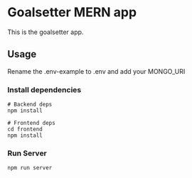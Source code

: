 # Goalsetter MERN app

This is the goalsetter app.

## Usage

Rename the .env-example to .env and add your MONGO_URI

### Install dependencies

```
# Backend deps
npm install

# Frontend deps
cd frontend
npm install
```

### Run Server

```
npm run server
```
